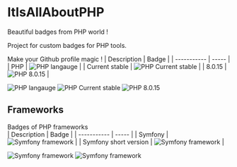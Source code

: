 # ItIsAllAboutPHP
Beautiful badges from PHP world ! 

Project for custom badges for PHP tools. 

Make your Github profile magic !
 | Description | Badge | 
 | ----------- | ----- | 
 |     PHP     |   ![PHP langauge](https://img.shields.io/badge/PHP-Language-blue?color=gray&labelColor=4F5B93)  |
 | Current stable | ![PHP Current stable](https://img.shields.io/badge/PHP%208.1.2-Language-blue?color=gray&labelColor=4F5B93) |
 | 8.0.15 | ![PHP 8.0.15](https://img.shields.io/badge/PHP%208.0.15-Language-blue?color=gray&labelColor=4F5B93) |
 

 
 

![PHP langauge](https://img.shields.io/badge/PHP-Language-blue?color=gray&labelColor=4F5B93&style=for-the-badge) 
![PHP Current stable](https://img.shields.io/badge/PHP%208.1.2-Language-blue?color=gray&labelColor=4F5B93&style=for-the-badge) 
![PHP 8.0.15](https://img.shields.io/badge/PHP%208.0.15-Language-blue?color=gray&labelColor=4F5B93&style=for-the-badge) 

## Frameworks
Badges of PHP frameworks  
| Description | Badge |
| ----------- | ----- |
| Symfony | ![Symfony framework](https://img.shields.io/badge/Symfony-Framework-blue?color=blue&labelColor=black&logo=symfony) |
| Symfony short version | ![Symfony framework](https://img.shields.io/badge/Symfony-blue?color=blue&labelColor=black&logo=symfony) |
  
![Symfony framework](https://img.shields.io/badge/Symfony-Framework-blue?color=blue&labelColor=black&logo=symfony&style=for-the-badge)
![Symfony framework](https://img.shields.io/badge/Symfony-blue?color=blue&labelColor=black&logo=symfony&style=for-the-badge)
